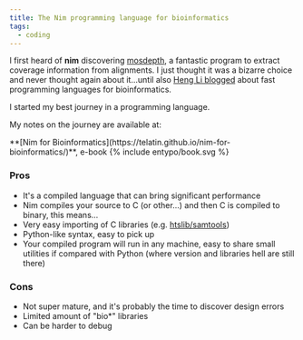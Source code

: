 ```yaml
---
title: The Nim programming language for bioinformatics
tags:
  - coding
---
```


I first heard of **nim** discovering [mosdepth](https://github.com/brentp/mosdepth), a fantastic program to extract coverage information from alignments. I just thought it was a bizarre choice and never thought again about it...until also [Heng Li blogged](https://lh3.github.io/2020/05/17/fast-high-level-programming-languages) about fast programming languages for bioinformatics.

I started my best journey in a programming language.

<!--more-->

My notes on the journey are available at:
<p class="d-flex align-items-center">
    **[Nim for Bioinformatics](https://telatin.github.io/nim-for-bioinformatics/)**, e-book
    <span class="icon red ml-2">
        {% include entypo/book.svg %}
    </span>
</p>


### Pros

* It's a compiled language that can bring significant performance
* Nim compiles your source to C (or other...) and then C is compiled to binary, this means...
* Very easy importing of C libraries (e.g. [htslib/samtools](https://github.com/brentp/hts-nim/))
* Python-like syntax, easy to pick up
* Your compiled program will run in any machine, easy to share small utilities if compared with Python (where version and libraries hell are still there)

### Cons

* Not super mature, and it's probably the time to discover design errors
* Limited amount of "bio*" libraries
* Can be harder to debug
